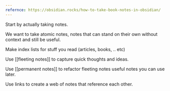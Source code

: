```yaml
---
refernce: https://obsidian.rocks/how-to-take-book-notes-in-obsidian/
---
```




Start by actually taking notes.

We want to take atomic notes, notes that can stand on their own without context and still be useful.

Make index lists for stuff you read (articles, books, .. etc)

Use [[fleeting notes]] to capture quick thoughts and ideas.

Use [[permanent notes]] to refactor fleeting notes useful notes you can use later.

Use links to create a web of notes that reference each other.